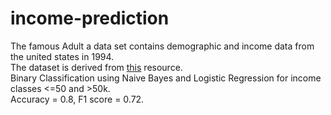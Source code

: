 # income-prediction
The famous Adult a data set contains demographic and income data from the united states in 1994.  
The dataset is derived from [this](http://archive.ics.uci.edu/ml/datasets/Adult) resource.  
Binary Classification using Naive Bayes and Logistic Regression for income classes <=50 and >50k.   
Accuracy = 0.8, F1 score = 0.72.
